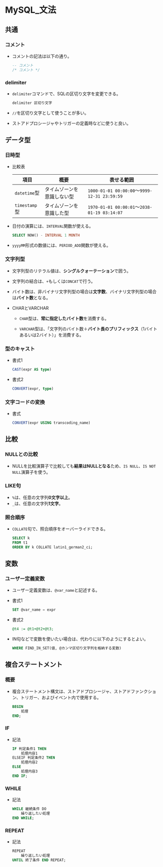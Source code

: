 # MySQL_文法

## 共通

### コメント

- コメントの記法は以下の通り。

  ```sql
  -- コメント
  /* コメント */
  ```

### delimiter

- `delimiter`コマンドで、SQLの区切り文字を変更できる。

  ```sql
  delimiter 区切り文字
  ```

- `//`を区切り文字として使うことが多い。

- ストアドプロシージャやトリガーの定義時などに使うと良い。

## データ型

### 日時型

- 比較表

  |項目|概要|表せる範囲|
  |---|---|---|
  |`datetime`型|タイムゾーンを意識しない型|`1000-01-01 00:00:00`～`9999-12-31 23:59:59`|
  |`timestamp`型|タイムゾーンを意識した型|`1970-01-01 00:00:01`〜`2038-01-19 03:14:07`|

- 日付の演算には、`INTERVAL`関数が使える。

  ```sql
  SELECT NOW() - INTERVAL 1 MONTH
  ```
  
- `yyyyMM`形式の数値には、`PERIOD_ADD`関数が使える。

### 文字列型

- 文字列型のリテラル値は、**シングルクォーテーション**で囲う。
- 文字列の結合は、`+`もしくは`CONCAT`で行う。
- バイト数は、非バイナリ文字列型の場合は**文字数**、バイナリ文字列型の場合は**バイト数**となる。
- CHARとVARCHAR

  - `CHAR`型は、**常に指定したバイト数**を消費する。

  - `VARCHAR`型は、「文字列のバイト数＋**バイト長のプリフィックス**（1バイトあるいは2バイト）」を消費する。

### 型のキャスト

- 書式1

  ```sql
  CAST(expr AS type)
  ```

- 書式2

  ```sql
  CONVERT(expr, type)
  ```

### 文字コードの変換

- 書式

  ```sql
  CONVERT(expr USING transcoding_name)
  ```

## 比較

### NULLとの比較

- NULLを比較演算子で比較しても**結果はNULLとなる**ため、`IS NULL`、`IS NOT NULL`演算子を使う。

### LIKE句

- `%`は、任意の文字列**0文字以上**。
- `_`は、任意の文字列**1文字**。

### 照合順序

- `COLLATE`句で、照合順序をオーバーライドできる。

  ```sql
  SELECT k
  FROM t1
  ORDER BY k COLLATE latin1_german2_ci;
  ```

## 変数

### ユーザー定義変数

- ユーザー定義変数は、`@var_name`と記述する。

- 書式1

  ```sql
  SET @var_name = expr
  ```

- 書式2

  ```sql
  @t4 := @t1+@t2+@t3;
  ```

- IN句などで変数を使いたい場合は、代わりに以下のようにするとよい。

  ```sql
  WHERE FIND_IN_SET(値, @カンマ区切り文字列を格納する変数)
  ```

## 複合ステートメント

### 概要

- 複合ステートメント構文は、ストアドプロシージャ、ストアドファンクション、トリガー、およびイベント内で使用する。

  ```sql
  BEGIN
      処理
  END;
  ```

### IF

- 記法

  ```sql
  IF 判定条件1 THEN
      処理内容1
  ELSEIF 判定条件2 THEN
      処理内容2
  ELSE
      処理内容3
  END IF;
  ```

### WHILE

- 記法

  ```sql
  WHILE 継続条件 DO
      繰り返したい処理
  END WHILE;
  ```

### REPEAT

- 記法

  ```sql
  REPEAT
      繰り返したい処理
  UNTIL 終了条件 END REPEAT;
  ```
